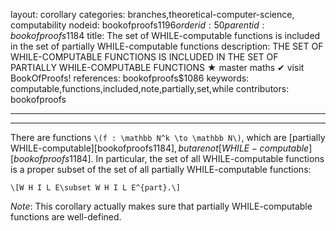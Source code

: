 layout: corollary
categories: branches,theoretical-computer-science, computability
nodeid: bookofproofs$1196
orderid: 50
parentid: bookofproofs$1184
title: The set of WHILE-computable functions is included in the set of partially WHILE-computable functions
description: THE SET OF WHILE-COMPUTABLE FUNCTIONS IS INCLUDED IN THE SET OF PARTIALLY WHILE-COMPUTABLE FUNCTIONS &#9733; master maths &#10004; visit BookOfProofs!
references: bookofproofs$1086
keywords: computable,functions,included,note,partially,set,while
contributors: bookofproofs

---


---

There are functions `\(f : \mathbb N^k \to \mathbb N\)`, which are [partially WHILE-computable][bookofproofs$1184], but are not [WHILE-computable][bookofproofs$1184]. In particular, the set of all WHILE-computable functions is a proper subset of the set of all partially WHILE-computable functions:

`\[W H I L E\subset W H I L E^{part}.\]`

*Note*: This corollary actually makes sure that partially WHILE-computable functions are well-defined.
